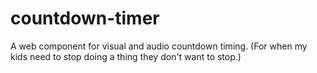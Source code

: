 # countdown-timer
A web component for visual and audio countdown timing. (For when my kids need to stop doing a thing they don't want to stop.)
